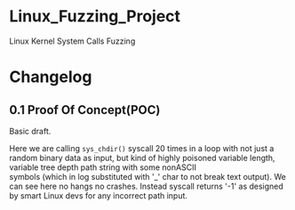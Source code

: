 Linux_Fuzzing_Project
=====================

Linux Kernel System Calls Fuzzing 

Changelog
=========


0.1 Proof Of Concept(POC)
---------
Basic draft. 

Here we are calling `sys_chdir()` syscall 20 times in a loop 
with not just a random binary data as input, but kind of highly poisoned
variable length, variable tree depth path string with some nonASCII \
symbols (which in log substituted with '_' char to not break text output).
We can see here no hangs no crashes. Instead syscall returns '-1'
as designed by smart Linux devs for any incorrect path input.
